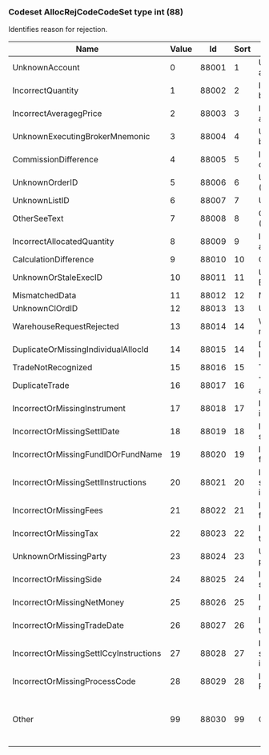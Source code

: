 ### Codeset AllocRejCodeCodeSet type int (88)

Identifies reason for rejection.

| Name                                   | Value | Id    | Sort | Synopsis                                              | Elaboration                              |
|----------------------------------------|-------|-------|------|-------------------------------------------------------|------------------------------------------|
| UnknownAccount                         | 0     | 88001 | 1    | Unknown or missing account(s)                         |                                          |
| IncorrectQuantity                      | 1     | 88002 | 2    | Incorrect or missing block quantity                   |                                          |
| IncorrectAveragegPrice                 | 2     | 88003 | 3    | Incorrect or missing average price                    |                                          |
| UnknownExecutingBrokerMnemonic         | 3     | 88004 | 4    | Unknown executing broker mnemonic                     |                                          |
| CommissionDifference                   | 4     | 88005 | 5    | Incorrect or missing commission                       |                                          |
| UnknownOrderID                         | 5     | 88006 | 6    | Unknown OrderID (37)                                  |                                          |
| UnknownListID                          | 6     | 88007 | 7    | Unknown ListID (66)                                   |                                          |
| OtherSeeText                           | 7     | 88008 | 8    | Other (further in Text (58))                          |                                          |
| IncorrectAllocatedQuantity             | 8     | 88009 | 9    | Incorrect or missing allocated quantity               |                                          |
| CalculationDifference                  | 9     | 88010 | 10   | Calculation difference                                |                                          |
| UnknownOrStaleExecID                   | 10    | 88011 | 11   | Unknown or stale ExecID                               |                                          |
| MismatchedData                         | 11    | 88012 | 12   | Mismatched data                                       |                                          |
| UnknownClOrdID                         | 12    | 88013 | 13   | Unknown ClOrdID                                       |                                          |
| WarehouseRequestRejected               | 13    | 88014 | 14   | Warehouse request rejected                            |                                          |
| DuplicateOrMissingIndividualAllocId    | 14    | 88015 | 14   | Duplicate or missing IndividualAllocId(467)           |                                          |
| TradeNotRecognized                     | 15    | 88016 | 15   | Trade not recognized                                  |                                          |
| DuplicateTrade                         | 16    | 88017 | 16   | Trade previously allocated                            |                                          |
| IncorrectOrMissingInstrument           | 17    | 88018 | 17   | Incorrect or missing instrument                       |                                          |
| IncorrectOrMissingSettlDate            | 18    | 88019 | 18   | Incorrect or missing settlement date                  |                                          |
| IncorrectOrMissingFundIDOrFundName     | 19    | 88020 | 19   | Incorrect or missing fund ID or fund name             |                                          |
| IncorrectOrMissingSettlInstructions    | 20    | 88021 | 20   | Incorrect or missing settlement instructions          |                                          |
| IncorrectOrMissingFees                 | 21    | 88022 | 21   | Incorrect or missing fees                             |                                          |
| IncorrectOrMissingTax                  | 22    | 88023 | 22   | Incorrect or missing tax                              |                                          |
| UnknownOrMissingParty                  | 23    | 88024 | 23   | Unknown or missing party                              |                                          |
| IncorrectOrMissingSide                 | 24    | 88025 | 24   | Incorrect or missing side                             |                                          |
| IncorrectOrMissingNetMoney             | 25    | 88026 | 25   | Incorrect or missing net-money                        |                                          |
| IncorrectOrMissingTradeDate            | 26    | 88027 | 26   | Incorrect or missing trade date                       |                                          |
| IncorrectOrMissingSettlCcyInstructions | 27    | 88028 | 27   | Incorrect or missing settlement currency instructions |                                          |
| IncorrectOrMissingProcessCode          | 28    | 88029 | 28   | Incorrrect or missing ProcessCode(81)                 |                                          |
| Other                                  | 99    | 88030 | 99   | Other                                                 | Use Text(58) for further reject reasons. |

